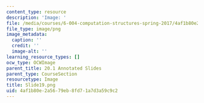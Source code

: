 ```yaml
---
content_type: resource
description: 'Image: '
file: /media/courses/6-004-computation-structures-spring-2017/4af1b80e2a5679eb8fd71a7d3a59c9c2_Slide19.png
file_type: image/png
image_metadata:
  caption: ''
  credit: ''
  image-alt: ''
learning_resource_types: []
ocw_type: OCWImage
parent_title: 20.1 Annotated Slides
parent_type: CourseSection
resourcetype: Image
title: Slide19.png
uid: 4af1b80e-2a56-79eb-8fd7-1a7d3a59c9c2
---
```

